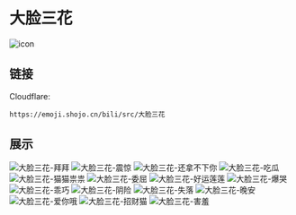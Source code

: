 # 大脸三花
![icon](https://emoji.shojo.cn/bili/src/大脸三花/icon.png)
## 链接
Cloudflare:
```
https://emoji.shojo.cn/bili/src/大脸三花
```
## 展示
![大脸三花-拜拜](https://emoji.shojo.cn/bili/src/大脸三花/大脸三花-拜拜.png)
![大脸三花-震惊](https://emoji.shojo.cn/bili/src/大脸三花/大脸三花-震惊.png)
![大脸三花-还拿不下你](https://emoji.shojo.cn/bili/src/大脸三花/大脸三花-还拿不下你.png)
![大脸三花-吃瓜](https://emoji.shojo.cn/bili/src/大脸三花/大脸三花-吃瓜.png)
![大脸三花-猫猫祟祟](https://emoji.shojo.cn/bili/src/大脸三花/大脸三花-猫猫祟祟.png)
![大脸三花-委屈](https://emoji.shojo.cn/bili/src/大脸三花/大脸三花-委屈.png)
![大脸三花-好运莲莲](https://emoji.shojo.cn/bili/src/大脸三花/大脸三花-好运莲莲.png)
![大脸三花-爆哭](https://emoji.shojo.cn/bili/src/大脸三花/大脸三花-爆哭.png)
![大脸三花-乖巧](https://emoji.shojo.cn/bili/src/大脸三花/大脸三花-乖巧.png)
![大脸三花-阴险](https://emoji.shojo.cn/bili/src/大脸三花/大脸三花-阴险.png)
![大脸三花-失落](https://emoji.shojo.cn/bili/src/大脸三花/大脸三花-失落.png)
![大脸三花-晚安](https://emoji.shojo.cn/bili/src/大脸三花/大脸三花-晚安.png)
![大脸三花-爱你哦](https://emoji.shojo.cn/bili/src/大脸三花/大脸三花-爱你哦.png)
![大脸三花-招财猫](https://emoji.shojo.cn/bili/src/大脸三花/大脸三花-招财猫.png)
![大脸三花-害羞](https://emoji.shojo.cn/bili/src/大脸三花/大脸三花-害羞.png)
